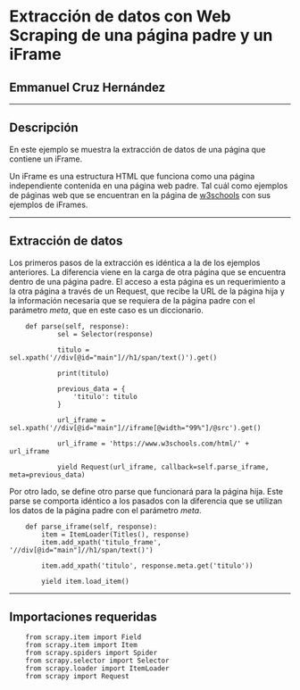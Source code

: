 # Extracción de datos con Web Scraping de una página padre y un iFrame
## Emmanuel Cruz Hernández

---- 

## Descripción

En este ejemplo se muestra la extracción de datos de una página que contiene un iFrame. 

Un iFrame es una estructura HTML que funciona como una página independiente contenida en una página web padre. Tal cuál como ejemplos de páginas web que se encuentran en la página de [w3schools](https://www.w3schools.com/html/html_iframe.asp) con sus ejemplos de iFrames.

----

## Extracción de datos

Los primeros pasos de la extracción es idéntica a la de los ejemplos anteriores. La diferencia viene en la carga de otra página que se encuentra dentro de una página padre. El acceso a esta página es un requerimiento a la otra página a través de un Request, que recibe la URL de la página hija y la información necesaria que se requiera de la página padre con el parámetro _meta_, que en este caso es un diccionario.

        def parse(self, response):
                sel = Selector(response)

                titulo = sel.xpath('//div[@id="main"]//h1/span/text()').get()

                print(titulo)

                previous_data = {
                    'titulo': titulo
                }

                url_iframe = sel.xpath('//div[@id="main"]//iframe[@width="99%"]/@src').get()

                url_iframe = 'https://www.w3schools.com/html/' + url_iframe

                yield Request(url_iframe, callback=self.parse_iframe, meta=previous_data)

Por otro lado, se define otro parse que funcionará para la página hija. Este parse se comporta idéntico a los pasados con la diferencia que se utilizan los datos de la página padre con el parámetro _meta_.

        def parse_iframe(self, response):
            item = ItemLoader(Titles(), response)
            item.add_xpath('titulo_frame', '//div[@id="main"]//h1/span/text()')

            item.add_xpath('titulo', response.meta.get('titulo'))

            yield item.load_item()

----

## Importaciones requeridas

        from scrapy.item import Field
        from scrapy.item import Item
        from scrapy.spiders import Spider
        from scrapy.selector import Selector
        from scrapy.loader import ItemLoader
        from scrapy import Request
